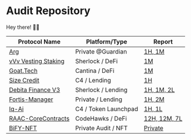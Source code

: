 # Audit Repository

Hey there! 🕵️‍♂️


| Protocol Name                                                                 | Platform/Type          | Report                                          |
|-------------------------------------------------------------------------------|-------------------------|-------------------------------------------------|
| [Arg](https://github.com/GuardianAudits/Arg-PoCs)                            | Private @Guardian       | [1H, 1M](reports/Arg_Audit.pdf)                 |
| [vVv Vesting Staking](https://github.com/sherlock-audit/2024-03-vvv-vesting-staking) | Sherlock / DeFi         | [1M](reports/vvv_Audit.pdf)                 |
| [Goat.Tech](https://cantina.xyz/competitions/f214cf86-cc80-40c0-a70b-e9bb25d7ac80)  | Cantina / DeFi          | [1M](reports/GoatTechAudit.pdf)             |
| [Size Credit](https://github.com/code-423n4/2024-06-size/)                   | C4 / Lending            | [1H](reports/SizeAudit.md)           |
| [Debita Finance V3](https://github.com/sherlock-audit/2024-11-debita-finance-v3) | Sherlock / Lending      | [1H, 1M, 2L](reports/DebitaAudit.md)            |
| [Fortis-Manager](https://github.com/0z/fortis)                               | Private / Lending       | [1H, 2M](reports/FortisManagerAudit.md)         |
| [Iq-Ai](https://github.com/code-423n4/2025-01-iq-ai)                         | C4 / Token Launchpad    | [1H, 1L](reports/IqAudit.md)                    |
| [RAAC-CoreContracts](https://codehawks.cyfrin.io/c/2025-02-raac)            | CodeHawks / DeFi        | [12H, 12M, 7L](reports/RAACAudit.md)             |
| [BiFY-NFT](https://x.com/BIFYOfficial/status/1945508290906956018)            | Private Audit / NFT        | [Private]()             |
